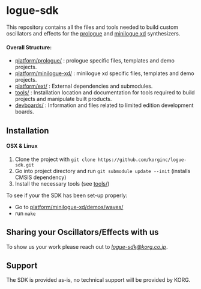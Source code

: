 # logue-sdk 

This repository contains all the files and tools needed to build custom oscillators and effects for the [prologue](https://www.korg.com/products/synthesizers/prologue) and [minilogue xd](https://www.korg.com/products/synthesizers/minilogue_xd) synthesizers.

#### Overall Structure:
* [platform/prologue/](platform/prologue/) : prologue specific files, templates and demo projects.
* [platform/minilogue-xd/](platform/minilogue-xd/) : minilogue xd specific files, templates and demo projects.
* [platform/ext/](platform/ext/) : External dependencies and submodules.
* [tools/](tools/) : Installation location and documentation for tools required to build projects and manipulate built products.
* [devboards/](devboards/) : Information and files related to limited edition development boards.

## Installation

#### OSX & Linux
1. Clone the project with ```git clone https://github.com/korginc/logue-sdk.git```
2. Go into project directory and run ```git submodule update --init``` (installs CMSIS dependency)
3. Install the necessary tools (see [tools/](tools/))

To see if your the SDK has been set-up properly:
- Go to [platform/minilogue-xd/demos/waves/](platform/minilogue-xd/demos/waves/)
- run ```make```

## Sharing your Oscillators/Effects with us

To show us your work please reach out to *logue-sdk@korg.co.jp*.

## Support

The SDK is provided as-is, no technical support will be provided by KORG.

<!-- ## Troubleshooting -->





